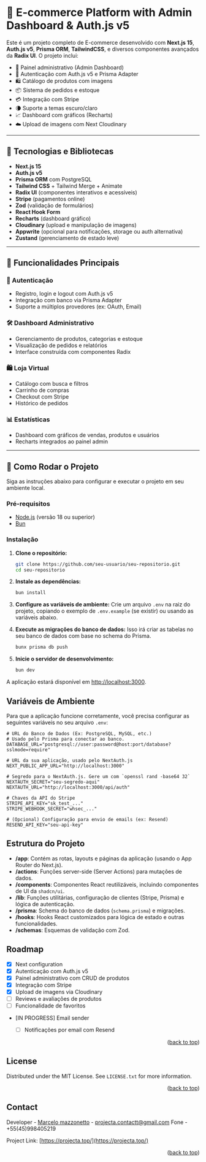 # 🛒 E-commerce Platform with Admin Dashboard & Auth.js v5

Este é um projeto completo de E-commerce desenvolvido com **Next.js 15**, **Auth.js v5**, **Prisma ORM**, **TailwindCSS**, e diversos componentes avançados da **Radix UI**. O projeto inclui:

- 💼 Painel administrativo (Admin Dashboard)
- 🔐 Autenticação com Auth.js v5 e Prisma Adapter
- 🛍️ Catálogo de produtos com imagens
- 📦 Sistema de pedidos e estoque
- 💳 Integração com Stripe
- 🌘 Suporte a temas escuro/claro
- 📈 Dashboard com gráficos (Recharts)
- ☁️ Upload de imagens com Next Cloudinary

---

## 🚀 Tecnologias e Bibliotecas

- **Next.js 15**  
- **Auth.js v5**  
- **Prisma ORM** com PostgreSQL  
- **Tailwind CSS** + Tailwind Merge + Animate  
- **Radix UI** (componentes interativos e acessíveis)  
- **Stripe** (pagamentos online)  
- **Zod** (validação de formulários)  
- **React Hook Form**  
- **Recharts** (dashboard gráfico)  
- **Cloudinary** (upload e manipulação de imagens)  
- **Appwrite** (opcional para notificações, storage ou auth alternativa)  
- **Zustand** (gerenciamento de estado leve)

---

## 🧠 Funcionalidades Principais

### 👥 Autenticação
- Registro, login e logout com Auth.js v5
- Integração com banco via Prisma Adapter
- Suporte a múltiplos provedores (ex: OAuth, Email)

### 🛠️ Dashboard Administrativo
- Gerenciamento de produtos, categorias e estoque
- Visualização de pedidos e relatórios
- Interface construída com componentes Radix

### 🛍️ Loja Virtual
- Catálogo com busca e filtros
- Carrinho de compras
- Checkout com Stripe
- Histórico de pedidos

### 📊 Estatísticas
- Dashboard com gráficos de vendas, produtos e usuários
- Recharts integrados ao painel admin

---

## 🧪 Como Rodar o Projeto

Siga as instruções abaixo para configurar e executar o projeto em seu ambiente local.

### Pré-requisitos

- [Node.js](https://nodejs.org/en/) (versão 18 ou superior)
- [Bun](https://bun.sh/)

### Instalação

1.  **Clone o repositório:**
    ```bash
    git clone https://github.com/seu-usuario/seu-repositorio.git
    cd seu-repositorio
    ```

2.  **Instale as dependências:**
    ```bash
    bun install
    ```

3.  **Configure as variáveis de ambiente:**
    Crie um arquivo `.env` na raiz do projeto, copiando o exemplo de `.env.example` (se existir) ou usando as variáveis abaixo.

4.  **Execute as migrações do banco de dados:**
    Isso irá criar as tabelas no seu banco de dados com base no schema do Prisma.
    ```bash
    bunx prisma db push
    ```

5.  **Inicie o servidor de desenvolvimento:**
    ```bash
    bun dev
    ```

A aplicação estará disponível em [http://localhost:3000](http://localhost:3000).

## Variáveis de Ambiente

Para que a aplicação funcione corretamente, você precisa configurar as seguintes variáveis no seu arquivo `.env`:

```env
# URL do Banco de Dados (Ex: PostgreSQL, MySQL, etc.)
# Usado pelo Prisma para conectar ao banco.
DATABASE_URL="postgresql://user:password@host:port/database?sslmode=require"

# URL da sua aplicação, usado pelo NextAuth.js
NEXT_PUBLIC_APP_URL="http://localhost:3000"

# Segredo para o NextAuth.js. Gere um com `openssl rand -base64 32`
NEXTAUTH_SECRET="seu-segredo-aqui"
NEXTAUTH_URL="http://localhost:3000/api/auth"

# Chaves da API do Stripe
STRIPE_API_KEY="sk_test_..."
STRIPE_WEBHOOK_SECRET="whsec_..."

# (Opcional) Configuração para envio de emails (ex: Resend)
RESEND_API_KEY="seu-api-key"
```

## Estrutura do Projeto

- **/app**: Contém as rotas, layouts e páginas da aplicação (usando o App Router do Next.js).
- **/actions**: Funções server-side (Server Actions) para mutações de dados.
- **/components**: Componentes React reutilizáveis, incluindo componentes de UI da `shadcn/ui`.
- **/lib**: Funções utilitárias, configuração de clientes (Stripe, Prisma) e lógica de autenticação.
- **/prisma**: Schema do banco de dados (`schema.prisma`) e migrações.
- **/hooks**: Hooks React customizados para lógica de estado e outras funcionalidades.
- **/schemas**: Esquemas de validação com Zod.

<!-- ROADMAP -->
## Roadmap

- [x] Next configuration
- [x] Autenticação com Auth.js v5
- [x] Painel administrativo com CRUD de produtos
- [x] Integração com Stripe
- [x] Upload de imagens via Cloudinary
- [ ] Reviews e avaliações de produtos
- [ ] Funcionalidade de favoritos
- [IN PROGRESS] Email sender
    - [ ] Notificações por email com Resend


<p align="right">(<a href="#readme-top">back to top</a>)</p>




<!-- LICENSE -->
## License

Distributed under the MIT License. See `LICENSE.txt` for more information.

<p align="right">(<a href="#readme-top">back to top</a>)</p>



<!-- CONTACT -->
## Contact

Developer - [Marcelo mazzonetto](https://www.linkedin.com/in/marcelo-mazzonetto-87214b233/) - projecta.contactt@gmail.com
Fone - +55(45)998405219

Project Link: [https://projecta.top/](https://projecta.top/)

<p align="right">(<a href="#readme-top">back to top</a>)</p>




[contributors-shield]: https://img.shields.io/github/contributors/othneildrew/Best-README-Template.svg?style=for-the-badge
[contributors-url]: https://github.com/DDANCING
[linkedin-shield]: https://img.shields.io/badge/-LinkedIn-black.svg?style=for-the-badge&logo=linkedin&colorB=555
[linkedin-url]: https://www.linkedin.com/in/marcelo-mazzonetto-87214b233/
